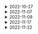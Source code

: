 
<details>
    <summary>2022-10-27</summary>

<!-- summary 아래 한칸 공백 두고 내용 삽입 -->

1. 
[이콘]

 *요청업무 
 
  - 게시판 추가제거 수정작업
    - 버그 수정
    -> JS 스크립트와 JSP 간의 쿠키값 연동이되질 않아 리스트가 한번더 눌러야 바뀌는 버그 수정중
2.   
[이콘]
 
*요청업무 
 
  - 게시판 추가제거 수정작업
    - 버그 수정
    -> JS 스크립트와 JSP 간의 쿠키값 연동이되질 않아 리스트가 한번더 눌러야 바뀌는 버그 수정중
3.
[이콘]
 
 *요청업무 
 d
  - 게시판 추가제거 수정작업
    - 버그 수정
    -> JS 스크립트와 JSP 간의 쿠키값 연동이되질 않아 리스트가 한번더 눌러야 바뀌는 버그 수정중
    -> Index.jsp 에서 쿠키값을 저장후 list.jsp 에서 불러와 지연현상 없이 리스트 불러서 버그수정
4.
 [이콘]
 
  *요청업무 
 
  - 게시판 추가제거 수정작업
    - 버그 수정
    -> JS 스크립트와 JSP 간의 쿠키값 연동이되질 않아 리스트가 한번더 눌러야 바뀌는 버그 수정중
    -> Index.jsp 에서 쿠키값을 저장후 list.jsp 에서 불러와 지연현상 없이 리스트 불러서 버그수정
 
 5.
 [이콘]
 
  *요청업무 
 
  - 게시판 추가제거 수정작업
    - 메인 적용및 서버 적용
    -> 젠킨스 빌드후 본서버 적용
    -> 테스트
 
 6.
 [이콘]
 
  *요청업무 
 
  - 게시판 추가제거 수정작업
    - 메인 적용및 서버 적용
    -> 젠킨스 빌드후 본서버 적용
    -> 테스트 중
    
 6.
 [이콘]
 
  *요청업무 
 
  - 전자계약 적용전 테스트
    
    -> 변경사항 로컬에서 메인 브랜치에 적용
    -> 변경점 테스트중


 7.
 [이콘]
 
  *요청업무 
 
  - 전자계약 적용전 테스트
    
    -> 변경사항 로컬에서 메인 브랜치에 적용
    -> 변경점 테스트중
 
  7.
 [이콘]
 
  *요청업무 
 
  - 전자계약 적용전 테스트
    
    -> 변경사항 로컬에서 메인 브랜치에 적용
    -> 변경점 테스트중
 
</details>


<details>
    <summary>2022-11-07</summary>

<!-- summary 아래 한칸 공백 두고 내용 삽입 -->

현재 정렬된상태 그대로 코이드넘버를 배열에 추가하면 되지 않나?
 
</details>


<details>
    <summary>2022-11-09</summary>

<!-- summary 아래 한칸 공백 두고 내용 삽입 -->

내역입찰의 정렬
    coops 객채의 coid는 정렬에 따라 순서가 변하고있다
    이 coid 넘버를 참조해 투찰비교에서 불러오는 객체를 통해
    coid 넘버를 추출해 coops 의 바뀌는 객체에 따라 정렬이 되게 해야한다.
 
</details>


<details>
    <summary>2022-11-17</summary>

<!-- summary 아래 한칸 공백 두고 내용 삽입 -->


    todo
    - 실db 변경
    - 다운로드 수 테스트
 
</details>


<details>
    <summary>2022-11-22</summary>

<!-- summary 아래 한칸 공백 두고 내용 삽입 -->

   11/22

    투찰취소 요청에대한 팝업창이 뜸
    -> 버튼 2개가 필요함 -> [승인], [거부]

   승인시 : 
   		- 투찰금액 초기화를 시켜준다 -> 미투찰
   		- 요청한 사업장 담당자에게 문자를 보낸다.

   투찰취소 승인 거부시 :

   			- 상태를 그대로 돌리며 투찰 취소 승인거부 문자 전송한다. (거부사유와 함)


   	승인거부하면 메시지를 쓸수있는 모달 이 오픈되고 전송하면 이미 떠있는 취소 요청 모달과 함께 닫힌다.

   	전송을 클릭시 


   	그 건의 bidId 와 coid 가 필요하

   	승인거절시 프로그램

   	onRefuse()함수 실행 인자로 conm,coid,bidId 를 서버에 요청할 onReqRefuse 와 함께

   	-> DiscardRefuse 팝업에 프롭스 전달

   	-> DiscardRefuse 팝업에서 onRequestRefuse 함수를 실행시키면 

   	-> onReqRefuse 에 param 전달


   	전송을 누르면 모달이 전부꺼져야

   	근데 굳이 메세지 를 바꿀 필요는 없을거 같은데?

   	우선 만들어놓고 거부 됬다는 팝업정도는 띄워줘도 괜찮을듯
 
</details>
